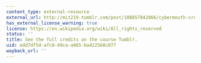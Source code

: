 ```yaml
---
content_type: external-resource
external_url: http://mit219.tumblr.com/post/108857842066/cybermouth-creative-commons-cc-by-nc-sa
has_external_license_warning: true
license: https://en.wikipedia.org/wiki/All_rights_reserved
status: ''
title: See the full credits on the course Tumblr.
uid: edd7df5d-afc8-49ca-a065-ba4225b8c077
wayback_url: ''
---
```


